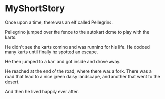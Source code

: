 # MyShortStory

Once upon a time, there was an elf called Pellegrino. 

Pellegrino jumped over the fence to the autokart dome to play with the karts.

He didn't see the karts coming and was running for his life. He dodged many karts until finally he spotted an escape.

He then jumped to a kart and got inside and drove away.

He reached at the end of the road, where there was a fork. There was a road that lead to a nice green daisy landscape, and another that went to the desert. 

And then he lived happily ever after.
